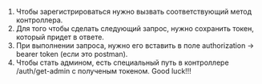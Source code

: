 1. Чтобы зарегистрироваться нужно вызвать соответствующий метод контроллера.
2. Для того чтобы сделать следующий запрос, нужно сохранить токен, который придет в ответе.
3. При выполнении запроса, нужно его вставить в поле authorization -> bearer token (если это postman).
4. Чтобы стать админом, есть специальный путь в контроллере /auth/get-admin с полученым токеном.
   Good luck!!!
